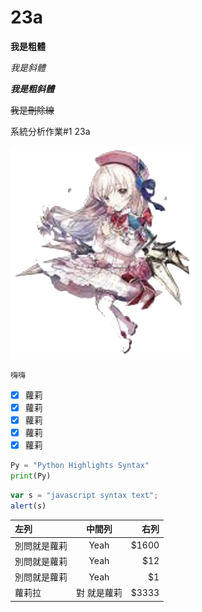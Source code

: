 # 23a

**我是粗體**

*我是斜體*

***我是粗斜體***

~~我是刪除線~~

系統分析作業#1 23a

![image](https://github.com/MITC110118132/23a/blob/main/owo_background.png)

```嗨嗨```

- [x] 蘿莉
- [x] 蘿莉
- [x] 蘿莉
- [x] 蘿莉
- [x] 蘿莉

```python
Py = "Python Highlights Syntax"
print(Py)
``` 


```js
var s = "javascript syntax text";
alert(s)
``` 

| 左列  | 中間列  | 右列 |
| :------------ |:---------------:| -----:|
| 別問就是蘿莉      | Yeah | $1600 |
| 別問就是蘿莉      | Yeah        |   $12 |
| 別問就是蘿莉 | Yeah       |    $1 |
|蘿莉拉 | 對 就是蘿莉        |   $3333 |
